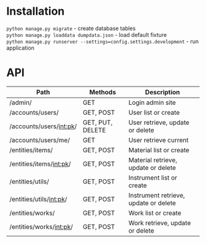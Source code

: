 
# Installation

`python manage.py migrate` - create database tables \
`python manage.py loaddata dumpdata.json` - load default fixture \
`python manage.py runserver --settings=config.settings.development` - run application


# API

| Path                         | Methods          | Description                                         |
| -----------------------------|------------------|-----------------------------------------------------|
| /admin/                      | GET              | Login admin site                                    |
| /accounts/users/             | GET, POST        | User list or create                                 |
| /accounts/users/<int:pk>/    | GET, PUT, DELETE | User retrieve, update or delete                     |
| /accounts/users/me/          | GET              | User retrieve current                               |
| /entities/items/             | GET, POST        | Material list or create                             |
| /entities/items/<int:pk>/    | GET, POST        | Material retrieve, update or delete                 |
| /entities/utils/             | GET, POST        | Instrument list or create                           |
| /entities/utils/<int:pk>/    | GET, POST        | Instrument retrieve, update or delete               |
| /entities/works/             | GET, POST        | Work list or create                                 |
| /entities/works/<int:pk>/    | GET, POST        | Work retrieve, update or delete                     |


